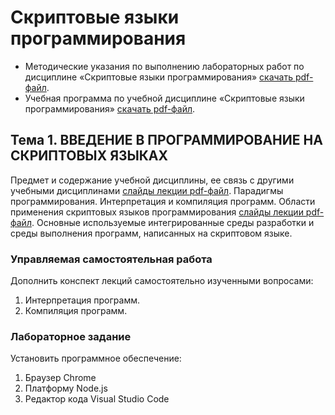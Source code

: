 # Скриптовые языки программирования
* Методические указания по выполнению лабораторных работ по дисциплине «Скриптовые языки программирования» [скачать pdf-файл](https://github.com/sergei-tsarik/polessu-js/blob/main/js-labs.pdf).
* Учебная программа по учебной дисциплине «Скриптовые языки программирования» [скачать pdf-файл](https://github.com/sergei-tsarik/polessu-js/blob/main/SLP-2022.pdf).

## Тема 1. ВВЕДЕНИЕ В ПРОГРАММИРОВАНИЕ НА СКРИПТОВЫХ ЯЗЫКАХ
Предмет и содержание учебной дисциплины, ее связь с другими учебными дисциплинами [слайды лекции pdf-файл](https://github.com/sergei-tsarik/polessu-js/blob/main/SPL_00_.pdf). Парадигмы программирования. Интерпретация и компиляция программ. Области применения скриптовых языков программирования [слайды лекции pdf-файл](https://github.com/sergei-tsarik/polessu-js/blob/main/SPL_01_.pdf). Основные используемые интегрированные среды разработки и среды выполнения программ, написанных на скриптовом языке. 
### Управляемая самостоятельная работа
Дополнить конспект лекций самостоятельно изученными вопросами: 
1) Интерпретация программ. 
2) Компиляция программ.
### Лабораторное задание
Установить программное обеспечение:
1) Браузер Chrome
2) Платформу Node.js
3) Редактор кода Visual Studio Code
